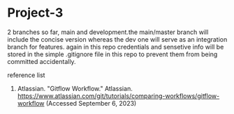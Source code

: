 # Project-3

2 branches so far, main and development.the main/master branch will include the concise version whereas the dev one will serve as an integration branch for features.
again in this repo credentials and sensetive info will be stored in the simple .gitignore file in this repo to prevent them from being committed accidentally.





reference list
1. Atlassian. "Gitflow Workflow." Atlassian. https://www.atlassian.com/git/tutorials/comparing-workflows/gitflow-workflow (Accessed September 6, 2023)
